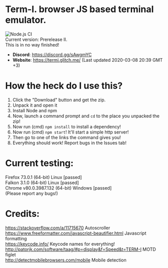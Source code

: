# Term-I. browser JS based terminal emulator.

![Node.js CI](https://github.com/kuteshiki/termemu/workflows/Node.js%20CI/badge.svg)<br>
Current version: Prerelease II.<br>
This is in no way finished!

- **Discord**: https://discord.gg/sAwgmYC
- **Website**: https://termi.glitch.me/ (Last updated 2020-03-08 20:39 GMT +3)

# How the heck do I use this?
1. Click the "Download" button and get the zip.
2. Unpack it and open it
3. Install Node and npm
4. Now, launch a command prompt and `cd` to the place you unpacked the zip!
5. Now run (cmd) `npm install` to install a dependency!
5. Now run (cmd) `npm start`! It'll start a simple http server!
6. Then go to one of the links the command gives you!
7. Everything should work! Report bugs in the Issues tab!

# Current testing:
Firefox 73.0.1 (64-bit) Linux [passed]<br>
Falkon 3.1.0 (64-bit) Linux [passed]<br>
Chrome v80.0.3987.132 (64-bit) Windows [passed]<br>
(Please report any bugs!)
<br>
# Credits:
https://stackoverflow.com/a/11715670 Autoscroller<br>
https://www.freeformatter.com/javascript-beautifier.html Javascript formatting<br>
https://keycode.info/ Keycode names for everything!<br>
http://patorjk.com/software/taag/#p=display&f=Speed&t=TERM-I MOTD figlet<br>
http://detectmobilebrowsers.com/mobile Mobile detection<br>
